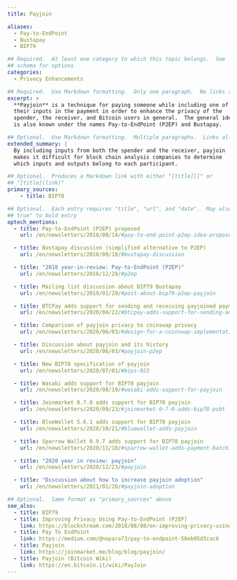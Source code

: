 ```yaml
---
title: Payjoin

aliases:
  - Pay-to-EndPoint
  - Bustapay
  - BIP79

## Required.  At least one category to which this topic belongs.  See
## schema for options
categories:
  - Privacy Enhancements

## Required.  Use Markdown formatting.  Only one paragraph.  No links allowed.
excerpt: >
  **Payjoin** is a technique for paying someone while including one of
  their inputs in the payment in order to enhance the privacy of the
  spender, the receiver, and Bitcoin users in general.  The general idea
  is also known under the names Pay-to-EndPoint (P2EP) and Bustapay.

## Optional.  Use Markdown formatting.  Multiple paragraphs.  Links allowed.
extended_summary: |
  By including inputs from both the spender and the receiver, payjoin
  makes it difficult for block chain analysis companies to determine
  which inputs and outputs belong to each participant.

## Optional.  Produces a Markdown link with either "[title][]" or
## "[title](link)"
primary_sources:
    - title: BIP78

## Optional.  Each entry requires "title", "url", and "date".  May also use "feature:
## true" to bold entry
optech_mentions:
  - title: Pay-to-EndPoint (P2EP) proposed
    url: /en/newsletters/2018/08/14/#pay-to-end-point-p2ep-idea-proposed

  - title: Bustapay discussion (simplified alternative to P2EP)
    url: /en/newsletters/2018/09/18/#bustapay-discussion

  - title: "2018 year-in-review: Pay-to-EndPoint (P2EP)"
    url: /en/newsletters/2018/12/28/#p2ep

  - title: Mailing list discussion about BIP79 Bustapay
    url: /en/newsletters/2019/01/29/#post-about-bip79-p2ep-payjoin

  - title: BTCPay adds support for sending and receiving payjoined payments
    url: /en/newsletters/2020/04/22/#btcpay-adds-support-for-sending-and-receiving-payjoined-payments

  - title: Comparison of payjoin privacy to coinswap privacy
    url: /en/newsletters/2020/06/03/#design-for-a-coinswap-implementation

  - title: Discussion about payjoin and its history
    url: /en/newsletters/2020/06/03/#payjoin-p2ep

  - title: New BIP78 specification of payjoin
    url: /en/newsletters/2020/07/01/#bips-923

  - title: Wasabi adds support for BIP78 payjoin
    url: /en/newsletters/2020/08/19/#wasabi-adds-support-for-payjoin

  - title: Joinmarket 0.7.0 adds support for BIP78 payjoin
    url: /en/newsletters/2020/09/23/#joinmarket-0-7-0-adds-bip78-psbt

  - title: BlueWallet 5.6.1 adds support for BIP78 payjoin
    url: /en/newsletters/2020/10/21/#bluewallet-adds-payjoin

  - title: Sparrow Wallet 0.9.7 adds support for BIP78 payjoin
    url: /en/newsletters/2020/11/18/#sparrow-wallet-adds-payment-batching-and-payjoin

  - title: "2020 year in review: payjoin"
    url: /en/newsletters/2020/12/23/#payjoin

  - title: "Discussion about how to increase payjoin adoption"
    url: /en/newsletters/2021/01/20/#payjoin-adoption

## Optional.  Same format as "primary_sources" above
see_also:
  - title: BIP79
  - title: Improving Privacy Using Pay-to-EndPoint (P2EP)
    link: https://blockstream.com/2018/08/08/en-improving-privacy-using-pay-to-endpoint/
  - title: Pay To EndPoint
    link: https://medium.com/@nopara73/pay-to-endpoint-56eb05d3cac6
  - title: Payjoin
    link: https://joinmarket.me/blog/blog/payjoin/
  - title: Payjoin (Bitcoin Wiki)
    link: https://en.bitcoin.it/wiki/PayJoin
---
```

